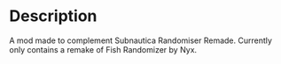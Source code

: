 # Description

A mod made to complement Subnautica Randomiser Remade. Currently only contains a remake of Fish Randomizer by Nyx.

